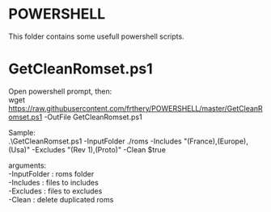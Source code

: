 # POWERSHELL
This folder contains some usefull powershell scripts.

GetCleanRomset.ps1
=======================
Open powershell prompt, then:<br/>
wget https://raw.githubusercontent.com/frthery/POWERSHELL/master/GetCleanRomset.ps1 -OutFile GetCleanRomset.ps1

Sample:<br/>
.\GetCleanRomset.ps1 -InputFolder ./roms -Includes "(France),(Europe),(Usa)" -Excludes "(Rev 1),(Proto)" -Clean $true

arguments:<br/>
-InputFolder : roms folder<br/>
-Includes    : files to includes<br/>
-Excludes    : files to excludes<br/>
-Clean       : delete duplicated roms<br/>
